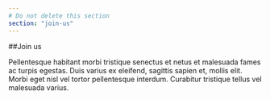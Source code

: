 ```yaml
---
# Do not delete this section
section: "join-us"
---
```


##Join us

Pellentesque habitant morbi tristique senectus et netus et malesuada fames ac turpis egestas. Duis varius ex eleifend, sagittis sapien et, mollis elit. Morbi eget nisl vel tortor pellentesque interdum. Curabitur tristique tellus vel malesuada varius.
